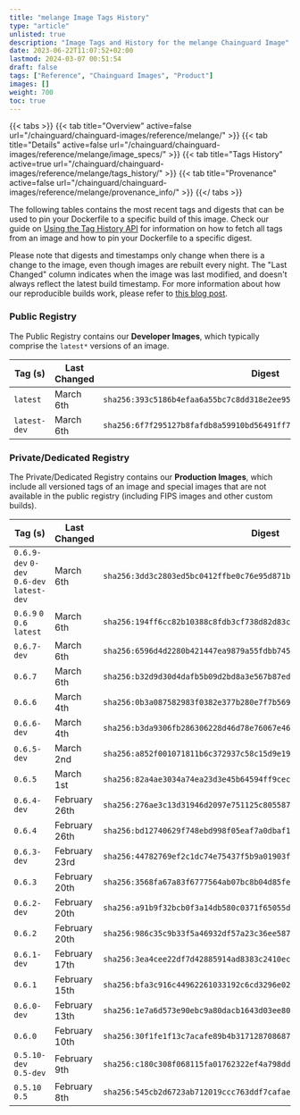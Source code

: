 ```yaml
---
title: "melange Image Tags History"
type: "article"
unlisted: true
description: "Image Tags and History for the melange Chainguard Image"
date: 2023-06-22T11:07:52+02:00
lastmod: 2024-03-07 00:51:54
draft: false
tags: ["Reference", "Chainguard Images", "Product"]
images: []
weight: 700
toc: true
---
```


{{< tabs >}}
{{< tab title="Overview" active=false url="/chainguard/chainguard-images/reference/melange/" >}}
{{< tab title="Details" active=false url="/chainguard/chainguard-images/reference/melange/image_specs/" >}}
{{< tab title="Tags History" active=true url="/chainguard/chainguard-images/reference/melange/tags_history/" >}}
{{< tab title="Provenance" active=false url="/chainguard/chainguard-images/reference/melange/provenance_info/" >}}
{{</ tabs >}}

The following tables contains the most recent tags and digests that can be used to pin your Dockerfile to a specific build of this image. Check our guide on [Using the Tag History API](/chainguard/chainguard-images/using-the-tag-history-api/) for information on how to fetch all tags from an image and how to pin your Dockerfile to a specific digest.

Please note that digests and timestamps only change when there is a change to the image, even though images are rebuilt every night. The "Last Changed" column indicates when the image was last modified, and doesn't always reflect the latest build timestamp. For more information about how our reproducible builds work, please refer to [this blog post](https://www.chainguard.dev/unchained/reproducing-chainguards-reproducible-image-builds).

### Public Registry
The Public Registry contains our **Developer Images**, which typically comprise the `latest*` versions of an image.

| Tag (s)       | Last Changed | Digest                                                                    |
|---------------|--------------|---------------------------------------------------------------------------|
|  `latest`     | March 6th    | `sha256:393c5186b4efaa6a55bc7c8dd318e2ee95d7003c904fabf0e3d2b9439e41ac7f` |
|  `latest-dev` | March 6th    | `sha256:6f7f295127b8fafdb8a59910bd56491ff7ce34f66b9da451448ce3d8e6b1380e` |


### Private/Dedicated Registry
The Private/Dedicated Registry contains our **Production Images**, which include all versioned tags of an image and special images that are not available in the public registry (including FIPS images and other custom builds).

| Tag (s)                                     | Last Changed  | Digest                                                                    |
|---------------------------------------------|---------------|---------------------------------------------------------------------------|
|  `0.6.9-dev` `0-dev` `0.6-dev` `latest-dev` | March 6th     | `sha256:3dd3c2803ed5bc0412ffbe0c76e95d871baf75a1315df3a04226fdb5cea3db41` |
|  `0.6.9` `0` `0.6` `latest`                 | March 6th     | `sha256:194ff6cc82b10388c8fdb3cf738d82d83c853d73fca4f67a2f4b4494d3f73b33` |
|  `0.6.7-dev`                                | March 6th     | `sha256:6596d4d2280b421447ea9879a55fdbb745ab618a243c1f3a7586ae84b3b1c6dd` |
|  `0.6.7`                                    | March 6th     | `sha256:b32d9d30d4dafb5b09d2bd8a3e567b87ed4a5d2aebb41d0b7eabe87fa8f54a31` |
|  `0.6.6`                                    | March 4th     | `sha256:0b3a087582983f0382e377b280e7f7b569c9abe0c7ea0a0e11276dd4a47ddbd0` |
|  `0.6.6-dev`                                | March 4th     | `sha256:b3da9306fb286306228d46d78e76067e467eaa811c401281c11c34c278023dc0` |
|  `0.6.5-dev`                                | March 2nd     | `sha256:a852f001071811b6c372937c58c15d9e19855298051ff3ecc9c48a17bf2fcfec` |
|  `0.6.5`                                    | March 1st     | `sha256:82a4ae3034a74ea23d3e45b64594ff9cec698176aa156e691b7ea7cda5fe2ccd` |
|  `0.6.4-dev`                                | February 26th | `sha256:276ae3c13d31946d2097e751125c805587633d0c04ec8c0fa8954caeffc7dd07` |
|  `0.6.4`                                    | February 26th | `sha256:bd12740629f748ebd998f05eaf7a0dbaf11abf9432b7eb2beac0a975429d6eeb` |
|  `0.6.3-dev`                                | February 23rd | `sha256:44782769ef2c1dc74e75437f5b9a01903fc01519684ef013f4ca7d63af650c59` |
|  `0.6.3`                                    | February 20th | `sha256:3568fa67a83f6777564ab07bc8b04d85fe3e385a87233900e0d8e8cd4c0d70e9` |
|  `0.6.2-dev`                                | February 20th | `sha256:a91b9f32bcb0f3a14db580c0371f65055d13d1a602af447c6600b963c65fec6d` |
|  `0.6.2`                                    | February 20th | `sha256:986c35c9b33f5a46932df57a23c36ee587ff213ded8933cd1b3a022c6bdd1ba9` |
|  `0.6.1-dev`                                | February 17th | `sha256:3ea4cee22df7d42885914ad8383c2410ec5dec1b691bf173a4712ba50dc3c533` |
|  `0.6.1`                                    | February 15th | `sha256:bfa3c916c44962261033192c6cd3296e028ad2b99780e820265aecaf15280ec8` |
|  `0.6.0-dev`                                | February 13th | `sha256:1e7a6d573e90ebc9a80dacb1643d03ee80685047ed89582782b8e9913a41d99a` |
|  `0.6.0`                                    | February 10th | `sha256:30f1fe1f13c7acafe89b4b3171287086876d6d49265b71a17562c8b6a344f365` |
|  `0.5.10-dev` `0.5-dev`                     | February 9th  | `sha256:c180c308f068115fa01762322ef4a798dd56d31bb93fd078b29bdebd148cb90e` |
|  `0.5.10` `0.5`                             | February 8th  | `sha256:545cb2d6723ab712019ccc763ddf7cafae747b068979419691eecc74d248ac4c` |

